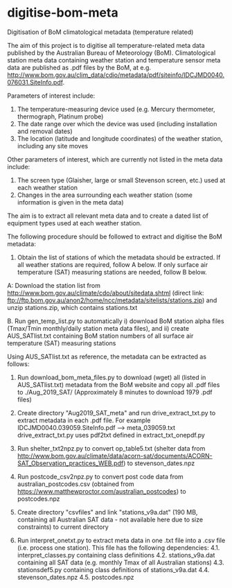# digitise-bom-meta
Digitisation of BoM climatological metadata (temperature related)

The aim of this project is to digitise all temperature-related meta data published by the Australian Bureau of Meteorology (BoM).
Climatological station meta data containing weather station and temperature sensor meta data are published as .pdf files by the BoM, at e.g. http://www.bom.gov.au/clim_data/cdio/metadata/pdf/siteinfo/IDCJMD0040.076031.SiteInfo.pdf.

Parameters of interest include:
1. The temperature-measuring device used (e.g. Mercury thermometer, thermograph, Platinum probe)
2. The date range over which the device was used (including installation and removal dates)
3. The location (latitude and longitude coordinates) of the weather station, including any site moves

Other parameters of interest, which are currently not listed in the meta data include:
1. The screen type (Glaisher, large or small Stevenson screen, etc.) used at each weather station
2. Changes in the area surrounding each weather station (some information is given in the meta data)

The aim is to extract all relevant meta data and to create a dated list of equipment types used at each weather station.

The following procedure should be followed to extract and digitise the BoM metadata:
1. Obtain the list of stations of which the metadata should be extracted. If all weather stations are required, follow A below. If only surface air temperature (SAT) measuring stations are needed, follow B below.

A: Download the station list from http://www.bom.gov.au/climate/cdo/about/sitedata.shtml
(direct link: ftp://ftp.bom.gov.au/anon2/home/ncc/metadata/sitelists/stations.zip) and unzip stations.zip, which contains stations.txt

B. Run gen_temp_list.py to automatically 
i) download BoM station alpha files (Tmax/Tmin monthly/daily station meta data files), and 
ii) create AUS_SATlist.txt containing BoM station numbers of all surface air temperature (SAT) measuring stations

Using AUS_SATlist.txt as reference, the metadata can be extracted as follows:

1. Run download_bom_meta_files.py to download (wget) all (listed in AUS_SATlist.txt) metadata from the BoM website and copy all .pdf files to ./Aug_2019_SAT/
(Approximately 8 minutes to download 1979 .pdf files)

2. Create directory "Aug2019_SAT_meta" and run drive_extract_txt.py to extract metadata in each .pdf file.
For example IDCJMD0040.039059.SiteInfo.pdf --> meta_039059.txt
drive_extract_txt.py uses pdf2txt defined in extract_txt_onepdf.py

3. Run shelter_txt2npz.py to convert op_table5.txt (shelter data from http://www.bom.gov.au/climate/data/acorn-sat/documents/ACORN-SAT_Observation_practices_WEB.pdf) to stevenson_dates.npz

4. Run postcode_csv2npz.py to convert post code data from australian_postcodes.csv (obtained from https://www.matthewproctor.com/australian_postcodes) to postcodes.npz

5. Create directory "csvfiles" and link "stations_v9a.dat" (190 MB, containing all Australian SAT data - not available here due to size constraints) to current directory

6. Run interpret_onetxt.py to extract meta data in one .txt file into a .csv file
(i.e. process one station). This file has the following dependencies:
4.1. interpret_classes.py containing class definitions
4.2. stations_v9a.dat containing all SAT data (e.g. monthly Tmax of all Australian stations)
4.3. stationsdef5.py containing class definitions of stations_v9a.dat
4.4. stevenson_dates.npz
4.5. postcodes.npz
